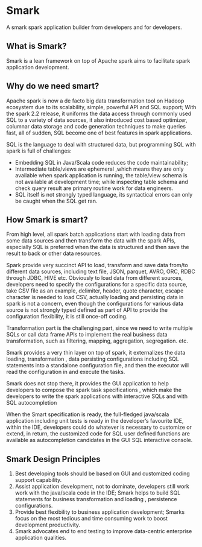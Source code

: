 # Smark
A smark spark application builder from developers and for developers.

## What is Smark?
Smark is a lean framework on top of Apache spark aims to facilitate spark application development.

## Why do we need smart?
Apache spark is now a de facto big data transformation tool on Hadoop ecosystem due to its scalability, simple, powerful API and SQL support; With the spark 2.2 release, it uniforms the data access through commonly used SQL to a variety of data sources, it also introduced cost based optimizer, columnar data storage and code generation techniques to make queries fast, all of sudden, SQL become one of best features in spark applications.

SQL is the language to deal with structured data, but programming SQL with spark is full of challenges: 
  * Embedding SQL in Java/Scala code reduces the code maintainability;
  * Intermediate table/views are ephemeral ,which means they are only available when spark application is running, the table/view schema is not available at development time; while inspecting table schema and check query result are primary routine work for data engineers.
  * SQL itself is not strongly typed language, its syntactical errors can only be caught when the SQL get ran.
  
## How Smark is smart?
  
  From high level, all spark batch applications start with loading data from some data sources and then transform the data with the spark APIs, especially SQL is preferred when the data is structured and then save the result to back or other data resources.

Spark provide very succinct API to load, transform and save data from/to different data sources, including text file, JSON, parquet, AVRO, ORC, RDBC through JDBC, HIVE etc. Obviously to load data from different sources, developers need to specify the configurations for a specific data source, take CSV file as an example, delimiter, header, quote character, escape character is needed to load CSV, actually loading and persisting data in spark is not a concern, even though the configurations for various data source is not strongly typed defined as part of API to provide the configuration flexibility, it is still once-off coding.

Transformation part is the challenging part, since we need to write multiple SQLs or call data frame APIs to implement the real business data transformation, such as filtering, mapping, aggregation, segregation. etc.

Smark provides a very thin layer on top of spark, it externalizes the data loading, transformation , data persisting configurations including SQL statements  into a standalone configuration file, and then the executor will read the configuration in and execute the tasks.

Smark does not  stop there, it provides the GUI application to help developers to compose the spark task specifications , which make the developers to write the spark applications with interactive SQLs and with SQL autocompletion

When the Smart specification is ready, the full-fledged  java/scala application including unit tests is ready in the developer’s favourite IDE, within the IDE, developers could do whatever is necessary to customize or extend, in return, the customized code for SQL user defined functions are available as autocompletion candidates in the GUI SQL interactive console.

## Smark Design Principles
1. Best developing tools should be based on GUI and customized coding support capability.
2. Assist application development, not to dominate, developers still work work with the java/scala code in the IDE; Smark helps to build SQL statements for business transformation and loading , persistence configurations.
3. Provide best flexibility to business application development; Smarks focus on the most tedious and time consuming work to boost development productivity.
4. Smark advocates end to end testing to improve data-centric enterprise application qualities.



